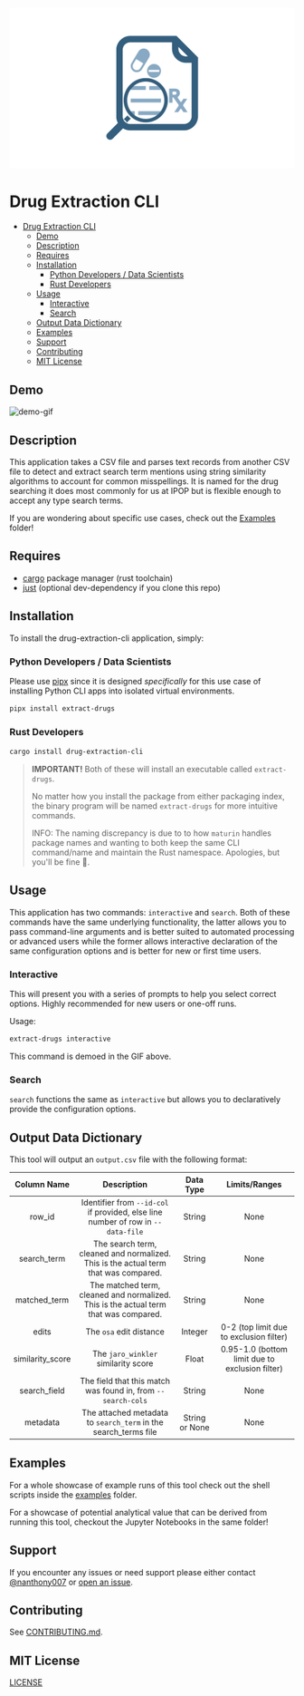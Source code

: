 ![logo](../images/logo.png)

# Drug Extraction CLI

- [Drug Extraction CLI](#drug-extraction-cli)
  - [Demo](#demo)
  - [Description](#description)
  - [Requires](#requires)
  - [Installation](#installation)
    - [Python Developers / Data Scientists](#python-developers--data-scientists)
    - [Rust Developers](#rust-developers)
  - [Usage](#usage)
    - [Interactive](#interactive)
    - [Search](#search)
  - [Output Data Dictionary](#output-data-dictionary)
  - [Examples](#examples)
  - [Support](#support)
  - [Contributing](#contributing)
  - [MIT License](#mit-license)


## Demo

![demo-gif](../images/recording.gif)

## Description

This application takes a CSV file and parses text records from another CSV file to detect and extract search term mentions using string similarity algorithms to account for common misspellings. It is named for the drug searching it does most commonly for us at IPOP but is flexible enough to accept any type search terms.

If you are wondering about specific use cases, check out the [Examples](../examples/) folder!

## Requires

- [cargo](https://doc.rust-lang.org/cargo/getting-started/installation.html) package manager (rust toolchain)
- [just](https://github.com/casey/just) (optional dev-dependency if you clone this repo)

## Installation

To install the drug-extraction-cli application, simply:

### Python Developers / Data Scientists

Please use [pipx](https://pypa.github.io/pipx/) since it is designed *specifically* for this use case of installing Python CLI apps into isolated virtual environments.

```bash
pipx install extract-drugs
```

### Rust Developers

```bash
cargo install drug-extraction-cli
```

> **IMPORTANT!** Both of these will install an executable called `extract-drugs`.
>
> No matter how you install the package from either packaging index, the binary program will be named `extract-drugs` for more intuitive commands.
>
> INFO: The naming discrepancy is due to to how `maturin` handles package names and wanting to both keep the same CLI command/name and maintain the Rust namespace. Apologies, but you'll be fine 🙂.

## Usage

This application has two commands: `interactive` and `search`. Both of these commands have the same underlying functionality, the latter allows you to pass command-line arguments and is better suited to automated processing or advanced users while the former allows interactive declaration of the same configuration options and is better for new or first time users.

### Interactive

This will present you with a series of prompts to help you select correct options. Highly recommended for new users or one-off runs.

Usage:

```bash
extract-drugs interactive
```

This command is demoed in the GIF above.

### Search

`search` functions the same as `interactive` but allows you to declaratively provide the configuration options.

## Output Data Dictionary

This tool will output an `output.csv` file with the following format:

| Column Name | Description | Data Type | Limits/Ranges |
| :--: | :--: | :--: | :--: |
| row_id | Identifier from `--id-col` if provided, else line number of row in `--data-file` | String| None |
| search_term | The search term, cleaned and normalized. This is the actual term that was compared. | String | None |
| matched_term | The matched term, cleaned and normalized. This is the actual term that was compared. | String | None |
| edits | The `osa` edit distance | Integer | 0-2 (top limit due to exclusion filter) |
| similarity_score | The `jaro_winkler` similarity score | Float | 0.95-1.0  (bottom limit due to exclusion filter) |
| search_field | The field that this match was found in, from `--search-cols` | String | None |
| metadata | The attached metadata to `search_term` in the search_terms file | String or None | None |

## Examples

For a whole showcase of example runs of this tool check out the shell scripts inside the [examples](../examples/) folder.

For a showcase of potential analytical value that can be derived from running this tool, checkout the Jupyter Notebooks in the same folder!

## Support

If you encounter any issues or need support please either contact [@nanthony007](<[github.com/](https://github.com/nanthony007)>) or [open an issue](https://github.com/UK-IPOP/drug-extraction/issues/new).

## Contributing

See [CONTRIBUTING.md](CONTRIBUTING.md).

## MIT License

[LICENSE](../LICENSE)
